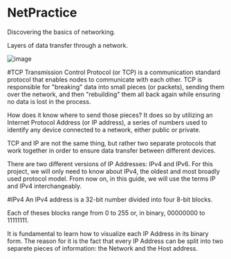 # NetPractice
 Discovering the basics of networking.
 
 Layers of data transfer through a network.
 
![image](https://github.com/user-attachments/assets/f13375ba-4f6f-4339-bbbe-abeb93b72f7e)

#TCP
Transmission Control Protocol (or TCP) is a communication standard protocol that enables nodes to communicate with each other. TCP is responsible for "breaking" data into small pieces (or packets), sending them over the network, and then "rebuilding" them all back again while ensuring no data is lost in the process.

How does it know where to send those pieces? It does so by utilizing an Internet Protocol Address (or IP address), a series of numbers used to identify any device connected to a network, either public or private.

TCP and IP are not the same thing, but rather two separate protocols that work together in order to ensure data transfer between different devices.

There are two different versions of IP Addresses: IPv4 and IPv6. For this project, we will only need to know about IPv4, the oldest and most broadly used protocol model. From now on, in this guide, we will use the terms IP and IPv4 interchangeably.

#IPv4
An IPv4 address is a 32-bit number divided into four 8-bit blocks.

Each of theses blocks range from 0 to 255 or, in binary, 00000000 to 11111111.

It is fundamental to learn how to visualize each IP Address in its binary form. The reason for it is the fact that every IP Address can be split into two separete pieces of information: the Network and the Host address.



